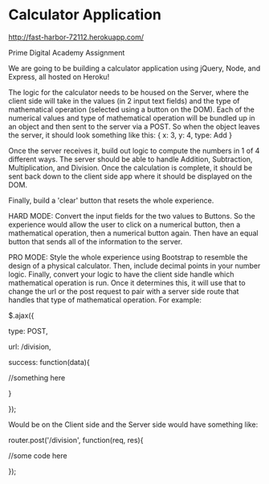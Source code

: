 # Calculator Application

http://fast-harbor-72112.herokuapp.com/

Prime Digital Academy Assignment

We are going to be building a calculator application using jQuery, Node, and Express, all hosted on Heroku!

The logic for the calculator needs to be housed on the Server, where the client side will take in the values (in 2 input text fields) and the type of mathematical operation (selected using a button on the DOM). Each of the numerical values and type of mathematical operation will be bundled up in an object and then sent to the server via a POST. So when the object leaves the server, it should look something like this: { x: 3, y: 4, type: Add }

Once the server receives it, build out logic to compute the numbers in 1 of 4 different ways. The server should be able to handle Addition, Subtraction, Multiplication, and Division. Once the calculation is complete, it should be sent back down to the client side app where it should be displayed on the DOM.

Finally, build a 'clear' button that resets the whole experience.

HARD MODE:
Convert the input fields for the two values to Buttons. So the experience would allow the user to click on a numerical button, then a mathematical operation, then a numerical button again. Then have an equal button that sends all of the information to the server.

PRO MODE:
Style the whole experience using Bootstrap to resemble the design of a physical calculator. Then, include decimal points in your number logic. Finally, convert your logic to have the client side handle which mathematical operation is run. Once it determines this, it will use that to change the url or the post request to pair with a server side route that handles that type of mathematical operation. For example:

$.ajax({

type: POST,

url: /division,

success: function(data){

//something here

}

});

Would be on the Client side and the Server side would have something like:

router.post('/division', function(req, res){

//some code here

});
